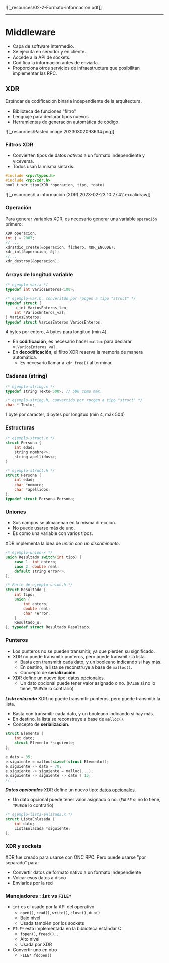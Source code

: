 ![[_resources/02-2-Formato-informacion.pdf]]

----

# Middleware
- Capa de software intermedio.
- Se ejecuta en servidor y en cliente.
- Accede a la API de sockets.
- Codifica la información antes de enviarla.
- Proporciona otros servicios de infraestructura que posibilitan implementar las RPC.

## XDR
Estándar de codificación binaria independiente de la arquitectura.
- Biblioteca de funciones "filtro"
- Lenguaje para declarar tipos nuevos
- Herramientas de generación automática de código

![[_resources/Pasted image 20230302093634.png]]

### Filtros XDR
- Convierten tipos de datos *nativos* a un formato independiente y viceversa.
- Todos usan la misma sintaxis:
```c
#include <rpc/types.h>
#include <rpc/xdr.h>
bool_t xdr_tipo(XDR *operacion, tipo, *dato)
```

![[_resources/La información (XDR) 2023-02-23 10.27.42.excalidraw]]

### Operación
Para generar variables XDR, es necesario generar una variable `operación` primero:
```c
XDR operacion;
int j = 2007;
// ...
xdrstdio_create(&operacion, fichero, XDR_ENCODE);
xdr_int(&operacion, &j);
//...
xdr_destroy(&operacion);
```

### Arrays de longitud variable
```c
/* ejemplo-var.x */
typedef int VariosEnteros<100>;
```

```c
/* ejemplo-var.h, converitdo por rpcgen a tipo "struct" */
typedef struct {
	u_int VariosEnteros_len;
	int *VariosEnteros_val;
} VariosEnteros;
typedef struct VariosEnteros VariosEnteros;
```

4 bytes por entero, 4 bytes para longitud (mín 4).

- En **codificación**, es necesario hacer `malloc` para declarar `v.VariosEnteros_val`.
- En **decodificación**, el filtro XDR reserva la memoria de manera automática.
	- Es necesario llamar a `xdr_free()` al terminar.

### Cadenas (string)
```c
/* ejemplo-string.x */
typedef string Texto<500>; // 500 como máx.
```

```c
/* ejemplo-string.h, convertido por rpcgen a tipo "struct" */
char * Texto;
```

1 byte por caracter, 4 bytes por longitud (mín 4, máx 504)

### Estructuras
```c
/* ejemplo-struct.x */
struct Persona {
	int edad;
	string nombre<>;
	string apellidos<>;
}
```

```c
/* ejemplo-struct.h */
struct Persona {
	int edad;
	char *nombre;
	char *apellidos;
};
typedef struct Persona Persona;
```

### Uniones
- Sus campos se almacenan en la misma dirección.
- No puede usarse más de uno.
- Es como una variable con varios tipos.

XDR implementa la idea de *unión con un discriminante*.
```c
/* ejemplo-union-x */
union Resultado switch(int tipo) {
	case 1: int entero;
	case 2: double real;
	default string error<>;
};
```

```c
/* Parte de ejemplo-union.h */ 
struct Resultado { 
	int tipo; 
	union { 
		int entero; 
		double real; 
		char *error; 
	}
	Resultado_u; 
}; typedef struct Resultado Resultado;
```


### Punteros
- Los punteros no se pueden transmitir, ya que pierden su significado.
- XDR no puede transmitir punteros, pero puede transmitir la lista.
	- Basta con transmitir cada dato, y un booleano indicando si hay más.
	- En destino, la lista se reconstruye a base de `malloc()`.
	- Concepto de **serialización**.
- XDR define un nuevo tipo: <u>datos opcionales</u>.
	- Un dato opcional puede tener valor asignado o no. (`FALSE` si no lo tiene, `TRUE`de lo contrario)


***Lista enlazada***
XDR no puede transmitir punteros, pero puede transmitir la lista.
- Basta con transmitir cada dato, y un booleano indicando si hay más.
- En destino, la lista se reconstruye a base de `malloc()`.
- Concepto de **serialización**.
```c
struct Elemento {
	int dato;
	struct Elemento *siguiente;
};
```

```c
e.dato = 35;
e.siguiente = malloc(sizeof(struct Elemento));
e.siguiente -> dato = 70;
e.siguiente -> siguiente = malloc(...);
e.siguiente -> siguiente -> dato ) 15;
//...
```


***Datos opcionales***
XDR define un nuevo tipo: <u>datos opcionales</u>.
- Un dato opcional puede tener valor asignado o no. (`FALSE` si no lo tiene, `TRUE`de lo contrario)

```c
/* ejemplo-lista-enlazada.x */
struct ListaEnlazada {
	int dato;
	ListaEnlazada *siguiente;
};
```

### XDR y sockets
XDR fue creado para usarse con ONC RPC.
Pero puede usarse "por separado" para: 
- Convertir datos de formato nativo a un formato independiente
- Volcar esos datos a disco 
- Enviarlos por la red

### Manejadores : `int` vs `FILE*`
- `int` es el usado por la API del operativo
	- `open()`, `read()`, `write()`, `close()`, `dup()`
	- Bajo nivel
	- Usada también por los sockets
- `FILE*` está implementada en la biblioteca estándar C
	- `fopen()`, `fread()`...
	- Alto nivel
	- Usada por XDR
- Convertir uno en otro
	- `FILE* fdopen()`